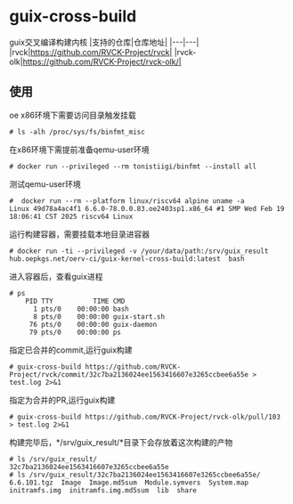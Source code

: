 # guix-cross-build
guix交叉编译构建内核
|支持的仓库|仓库地址|
|---|---|
|rvck|https://github.com/RVCK-Project/rvck|
|rvck-olk|https://github.com/RVCK-Project/rvck-olk/|

## 使用
oe x86环境下需要访问目录触发挂载
```
# ls -alh /proc/sys/fs/binfmt_misc
```
在x86环境下需提前准备qemu-user环境
```
# docker run --privileged --rm tonistiigi/binfmt --install all
```
测试qemu-user环境
```
#  docker run --rm --platform linux/riscv64 alpine uname -a
Linux 49d78a4ac4f1 6.6.0-78.0.0.83.oe2403sp1.x86_64 #1 SMP Wed Feb 19 18:06:41 CST 2025 riscv64 Linux
```
运行构建容器，需要挂载本地目录进容器
```
# docker run -ti --privileged -v /your/data/path:/srv/guix_result hub.oepkgs.net/oerv-ci/guix-kernel-cross-build:latest  bash
```

进入容器后，查看guix进程
```
# ps
    PID TTY          TIME CMD
      1 pts/0    00:00:00 bash
      8 pts/0    00:00:00 guix-start.sh
     76 pts/0    00:00:00 guix-daemon
     79 pts/0    00:00:00 ps
```

指定已合并的commit,运行guix构建
```
# guix-cross-build https://github.com/RVCK-Project/rvck/commit/32c7ba2136024ee1563416607e3265ccbee6a55e > test.log 2>&1
```
指定为合并的PR,运行guix构建
```
# guix-cross-build https://github.com/RVCK-Project/rvck-olk/pull/103  > test.log 2>&1
```
构建完毕后，*/srv/guix_result/*目录下会存放着这次构建的产物
```
# ls /srv/guix_result/
32c7ba2136024ee1563416607e3265ccbee6a55e
# ls /srv/guix_result/32c7ba2136024ee1563416607e3265ccbee6a55e/
6.6.101.tgz  Image  Image.md5sum  Module.symvers  System.map  initramfs.img  initramfs.img.md5sum  lib  share
```